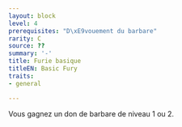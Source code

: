```yaml
---
layout: block
level: 4
prerequisites: "D\xE9vouement du barbare"
rarity: C
source: ??
summary: '-'
title: Furie basique
titleEN: Basic Fury
traits:
- general

---
```


<p>Vous gagnez un don de barbare de niveau 1 ou 2.</p>